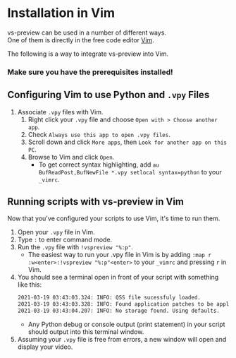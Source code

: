 # Installation in Vim

vs-preview can be used in a number of different ways.<br>One of them is directly in the free code editor [Vim](https://www.vim.org/).

The following is a way to integrate vs-preview into Vim. 

### Make sure you have the prerequisites installed!


## Configuring Vim to use Python and `.vpy` Files

1. Associate `.vpy` files with Vim.
    1. Right click your `.vpy` file and choose `Open with > Choose another app`.
    1. Check `Always use this app to open .vpy files`.
    1. Scroll down and click `More apps`, then `Look for another app on this PC`.
    1. Browse to Vim and click `Open`.
        * To get correct syntax highlighting, add `au BufReadPost,BufNewFile *.vpy setlocal syntax=python` to your `_vimrc`.

## Running scripts with vs-preview in Vim

Now that you've configured your scripts to use Vim, it's time to run them. 

1. Open your `.vpy` file in Vim.
1. Type `:` to enter command mode.
1. Run the `.vpy` file with `!vspreview "%:p"`.
    * The easiest way to run your .vpy file in Vim is by adding `:map r :w<enter>:!vspreview "%:p"<enter>` to your `_vimrc` and pressing `r` in Vim. 
1. You should see a terminal open in front of your script with something like this:
    ```cmd
    2021-03-19 03:43:03.324: INFO: QSS file sucessfuly loaded.
    2021-03-19 03:43:03.328: INFO: Found application patches to be applied.
    2021-03-19 03:43:04.207: INFO: No storage found. Using defaults.
    ```
    * Any Python debug or console output (print statement) in your script should output into this terminal window.
1. Assuming your `.vpy` file is free from errors, a new window will open and display your video.
